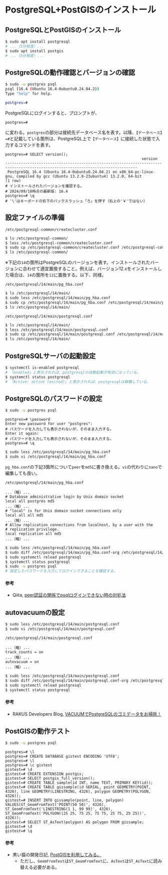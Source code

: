 # PostgreSQL+PostGISのインストール

## PostgreSQLとPostGISのインストール
```bash
$ sudo apt install postgresql
# ...（3分程度）...
$ sudo apt install postgis
# ...（3分程度）...
```

## PostgreSQLの動作確認とバージョンの確認
```bash
$ sudo -u postgres psql
psql (16.4 (Ubuntu 16.4-0ubuntu0.24.04.2))
Type "help" for help.

postgres=#
```

PostgreSQLにログインすると、プロンプトが、
```pgsql
postgres=# 
```
に変わる。`postgres`の部分は接続先データベース名を表す。以降、`【データベース】=#`と記載している箇所は、PostgreSQL上で`【データベース】`に接続した状態で入力するコマンドを表す。

```pgsql
postgres=# SELECT version();
                                                             version                                                             
---------------------------------------------------------------------------------------------------------------------------------
 PostgreSQL 16.4 (Ubuntu 16.4-0ubuntu0.24.04.2) on x86_64-pc-linux-gnu, compiled by gcc (Ubuntu 13.2.0-23ubuntu4) 13.2.0, 64-bit
(1 row)
# インストールされたバージョンを確認する。
# 2024/09/10時点の最新版: 16.4
postgres=# \q
# '\'はキーボードの右下のバックスラッシュ「ろ」を押す（右上の'￥'ではない）
```

## 設定ファイルの準備
`/etc/postgresql-common/createcluster.conf`
```bash
$ ls /etc/postgresql-common/
$ less /etc/postgresql-common/createcluster.conf
$ sudo cp /etc/postgresql-common/createcluster.conf /etc/postgresql-common/createcluster.conf-org
$ ls /etc/postgresql-common/
```

※下記の`14`の箇所はPostgreSQLのバージョンを表す。インストールされたバージョンに合わせて適宜置換すること。例えば、バージョン12.xをインストールした場合は、`14`の箇所を`12`に置換する。以下、同様。

`/etc/postgresql/14/main/pg_hba.conf`
```bash
$ ls /etc/postgresql/14/main/
$ sudo less /etc/postgresql/14/main/pg_hba.conf
$ sudo cp /etc/postgresql/14/main/pg_hba.conf /etc/postgresql/14/main/pg_hba.conf-org
$ ls /etc/postgresql/14/main/
```

`/etc/postgresql/14/main/postgresql.conf`
```bash
$ ls /etc/postgresql/14/main/
$ less /etc/postgresql/14/main/postgresql.conf
$ sudo cp /etc/postgresql/14/main/postgresql.conf /etc/postgresql/14/main/postgresql.conf-org
$ ls /etc/postgresql/14/main/
```

## PostgreSQLサーバの起動設定
```bash
$ systemctl is-enabled postgresql
# 「enabled」と表示されれば、postgresqlの自動起動が有効になっている。
$ systemctl status postgresql
# 「Active: active (exited)」と表示されれば、postgresqlは稼働している。
```

## PostgreSQLのパスワードの設定
```bash
$ sudo -u postgres psql
```

```pgsql
postgres=# \password
Enter new password for user "postgres":
# パスワードを入力しても表示されないが、そのまま入力する。
Enter it again: 
# パスワードを入力しても表示されないが、そのまま入力する。
postgres=# \q
```

```bash
$ sudo less /etc/postgresql/14/main/pg_hba.conf
$ sudo vi /etc/postgresql/14/main/pg_hba.conf
```
`pg_hba.conf`の下記3箇所について`peer`を`md5`に書き換える。`vi`の代わりに`nano`で編集しても良い。

`/etc/postgresql/14/main/pg_hba.conf`
```
...（略）...
# Database administrative login by Unix domain socket
local all postgres md5
...（略）...
# "local" is for Unix domain socket connections only
local all all md5
...（略）...
# Allow replication connections from localhost, by a user with the
# replication privilege.
local replication all md5
...（略）...
```

```bash
$ sudo less /etc/postgresql/14/main/pg_hba.conf
$ sudo diff /etc/postgresql/14/main/pg_hba.conf-org /etc/postgresql/14/main/pg_hba.conf
$ sudo systemctl reload postgresql
$ systemctl status postgresql
$ sudo -u postgres psql
# 設定したパスワードを入力してログインできることを確認する。
```

#### 参考
- Qiita, [peer認証の関係でpsqlログインできない時の対処法](https://qiita.com/tomlla/items/9fa2feab1b9bd8749584)

## autovacuumの設定
```bash
$ sudo less /etc/postgresql/14/main/postgresql.conf
$ sudo vi /etc/postgresql/14/main/postgresql.conf
```

`/etc/postgresql/14/main/postgresql.conf`
```
...（略）...
track_counts = on
...（略）...
autovacuum = on
...（略）...
```

```bash
$ sudo less /etc/postgresql/14/main/postgresql.conf
$ sudo diff /etc/postgresql/14/main/postgresql.conf-org /etc/postgresql/14/main/postgresql.conf
$ sudo systemctl reload postgresql
$ systemctl status postgresql
```

#### 参考
- RAKUS Developers Blog, [VACUUMでPostgreSQLのゴミデータをお掃除！](https://tech-blog.rakus.co.jp/entry/20221227/vacuum)

## PostGISの動作テスト
```bash
$ sudo -u postgres psql
```

```pgsql
postgres=# \l
postgres=# CREATE DATABASE gistest ENCODING 'UTF8';
postgres=# \l
postgres=# \c gistest
gistest=# \d
gistest=# CREATE EXTENSION postgis;
gistest=# SELECT postgis_full_version();
gistest=# CREATE TABLE sample(id INT, name TEXT, PRIMARY KEY(id));
gistest=# CREATE TABLE gissample(id SERIAL, point GEOMETRY(POINT, 4326), line GEOMETRY(LINESTRING, 4326), polygon GEOMETRY(POLYGON, 4326));
gistest=# INSERT INTO gissample(point, line, polygon) VALUES(ST_GeomFromText('POINT(50 50)', 4326), ST_GeomFromText('LINESTRING(1 1, 99 99)', 4326), ST_GeomFromText('POLYGON((25 25, 75 25, 75 75, 25 75, 25 25))', 4326));
gistest=# SELECT ST_AsText(polygon) AS polygon FROM gissample;
gistest=# \d
gistest=# \q
```

#### 参考
- 黒い猫の開発日記, [PostGISを利用してみる。](https://cats-mew.hatenadiary.org/entry/20090811/1249976482)
  - ただし、`GeomFromText`は`ST_GeomFromText`に、`AsText`は`ST_AsText`に読み替える必要がある。
